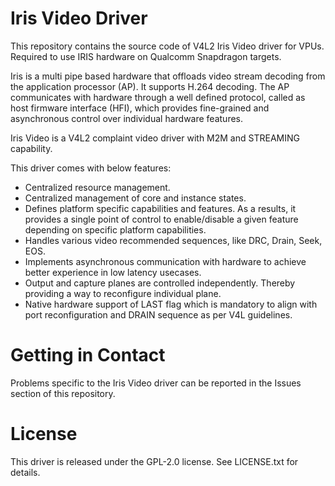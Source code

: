 # Iris Video Driver

This repository contains the source code of V4L2 Iris Video driver for VPUs.
Required to use IRIS hardware on Qualcomm Snapdragon targets.

Iris is a multi pipe based hardware that offloads video stream decoding 
from the application processor (AP). It supports H.264 decoding. The AP 
communicates with hardware through a well defined protocol, called as 
host firmware interface (HFI), which provides fine-grained and 
asynchronous control over individual hardware features.

Iris Video is a V4L2 complaint video driver with M2M and STREAMING capability.

This driver comes with below features:
- Centralized resource management.
- Centralized management of core and instance states.
- Defines platform specific capabilities and features. As a results, it 
  provides a single point of control to enable/disable a given feature 
  depending on specific platform capabilities.
- Handles various video recommended sequences, like DRC, Drain, Seek, 
  EOS.
- Implements asynchronous communication with hardware to achieve better 
  experience in low latency usecases.
- Output and capture planes are controlled independently. Thereby
  providing a way to reconfigure individual plane.
- Native hardware support of LAST flag which is mandatory to align with 
  port reconfiguration and DRAIN sequence as per V4L guidelines.

# Getting in Contact

Problems specific to the Iris Video driver can be reported in the Issues
section of this repository.

# License
This driver is released under the GPL-2.0 license. See LICENSE.txt for details.

